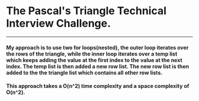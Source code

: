 # The Pascal's Triangle Technical Interview Challenge.
---
#### My approach is to use two for loops(nested), the outer loop iterates over the rows of the triangle, while the inner loop iterates over a temp list which keeps adding the value at the first index to the value at the next index. The temp list is then added a new row list. The new row list is then added to the the triangle list which contains all other row lists.

#### This approach takes a O(n^2) time complexity and a space complexity of O(n^2).

